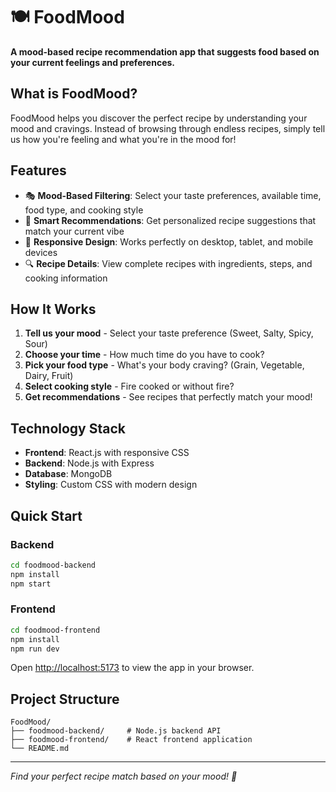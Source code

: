 # 🍽️ FoodMood

**A mood-based recipe recommendation app that suggests food based on your current feelings and preferences.**

## What is FoodMood?

FoodMood helps you discover the perfect recipe by understanding your mood and cravings. Instead of browsing through endless recipes, simply tell us how you're feeling and what you're in the mood for!

## Features

- 🎭 **Mood-Based Filtering**: Select your taste preferences, available time, food type, and cooking style
- 🍕 **Smart Recommendations**: Get personalized recipe suggestions that match your current vibe
- 📱 **Responsive Design**: Works perfectly on desktop, tablet, and mobile devices
- 🔍 **Recipe Details**: View complete recipes with ingredients, steps, and cooking information

## How It Works

1. **Tell us your mood** - Select your taste preference (Sweet, Salty, Spicy, Sour)
2. **Choose your time** - How much time do you have to cook?
3. **Pick your food type** - What's your body craving? (Grain, Vegetable, Dairy, Fruit)
4. **Select cooking style** - Fire cooked or without fire?
5. **Get recommendations** - See recipes that perfectly match your mood!

## Technology Stack

- **Frontend**: React.js with responsive CSS
- **Backend**: Node.js with Express
- **Database**: MongoDB
- **Styling**: Custom CSS with modern design

## Quick Start

### Backend
```bash
cd foodmood-backend
npm install
npm start
```

### Frontend
```bash
cd foodmood-frontend
npm install
npm run dev
```

Open [http://localhost:5173](http://localhost:5173) to view the app in your browser.

## Project Structure

```
FoodMood/
├── foodmood-backend/     # Node.js backend API
├── foodmood-frontend/    # React frontend application
└── README.md
```

---

*Find your perfect recipe match based on your mood! 🌟*